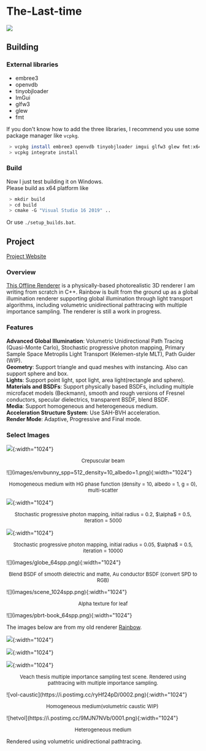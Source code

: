 # The-Last-time

![](images/cover.png)

## Building

### External libraries
- embree3
- openvdb
- tinyobjloader
- ImGui
- glfw3
- glew
- fmt

If you don't know how to add the three libraries, I recommend you use some package manager like `vcpkg`.  
```bash
 > vcpkg install embree3 openvdb tinyobjloader imgui glfw3 glew fmt:x64-windows  
 > vcpkg integrate install 
```
### Build
Now I just test building it on Windows.   
Please build as x64 platform like
```bash
 > mkdir build
 > cd build
 > cmake -G "Visual Studio 16 2019" ..
```
Or use `./setup_builds.bat`. 

## Project
[Project Website](https://slongle.github.io/projects/The-Last-Time)

### Overview
[This Offline Renderer](https://github.com/slongle/The-Last-time) is a physically-based photorealistic 3D renderer I am writing from scratch in C++. Rainbow is built from the ground up as a global illumination renderer supporting global illumination through light transport algorithms, including volumetric unidirectional pathtracing with multiple importance sampling. The renderer is still a work in progress.  

### Features
**Advanced Global Illumination**: Volumetric Unidirectional Path Tracing (Quasi-Monte Carlo), Stochastic progressive photon mapping, Primary Sample Space Metroplis Light Transport (Kelemen-style MLT), Path Guider (WIP).    
**Geometry**: Support triangle and quad meshes with instancing. Also can support sphere and box.  
**Lights**: Support point light, spot light, area light(rectangle and sphere).  
**Materials and BSDFs**: Support physically based BSDFs, including multiple microfacet models (Beckmann), smooth and rough versions of Fresnel conductors, specular dielectrics, transparent BSDF, blend BSDF.   
**Media**: Support homogeneous and heterogeneous medium.  
**Acceleration Structure System**: Use SAH-BVH acceleration.  
**Render Mode**: Adaptive, Progressive and Final mode.  

### Select Images

![](images/glory_4096spp.png){:width="1024"}

<p><center><font size="2">Crepuscular beam</font></center></p>
![](images/envbunny_spp=512_density=10_albedo=1.png){:width="1024"}  

<p><center><font size="2">Homogeneous medium with HG phase function (density = 10, albedo = 1, g = 0), multi-scatter</font></center></p>


![](images/scene_SPPM_5000.png){:width="1024"}

<p><center><font size="2">Stochastic progressive photon mapping, initial radius = 0.2, $\alpha$ = 0.5, iteration = 5000</font></center></p>


![](images/torus_SPPM_10k.png){:width="1024"}

<p><center><font size="2">Stochastic progressive photon mapping, initial radius = 0.05, $\alpha$ = 0.5, iteration = 10000</font></center></p>
![](images/globe_64spp.png){:width="1024"}

<p><center><font size="2">Blend BSDF of smooth dielectric and matte, Au conductor BSDF (convert SPD to RGB)</font></center></p>
![](images/scene_1024spp.png){:width="1024"}

<p><center><font size="2">Alpha texture for leaf</font></center></p>
![](images/pbrt-book_64spp.png){:width="1024"}

The images below are from my old renderer [Rainbow](https://github.com/slongle/Rainbow).

![](images/cornell-box-heat.jpg){:width="1024"}

![](images/cornell-box-sphere-heat.png){:width="1024"}

![](images/veach-mis-heat.jpg){:width="1024"}

<p><center><font size="2">Veach thesis multiple importance sampling test scene. Rendered using pathtracing with multiple importance sampling.</font></center></p>
![vol-caustic](https://i.postimg.cc/ryHf24pD/0002.png){:width="1024"}  
<p><center><font size="2">Homogeneous medium(volumetric caustic WIP)  </font></center></p>  
![hetvol](https://i.postimg.cc/9MJN7NVb/0001.png){:width="1024"}    
<p><center><font size="2">Heterogeneous medium </font></center></p>
Rendered using volumetric unidirectional pathtracing.
